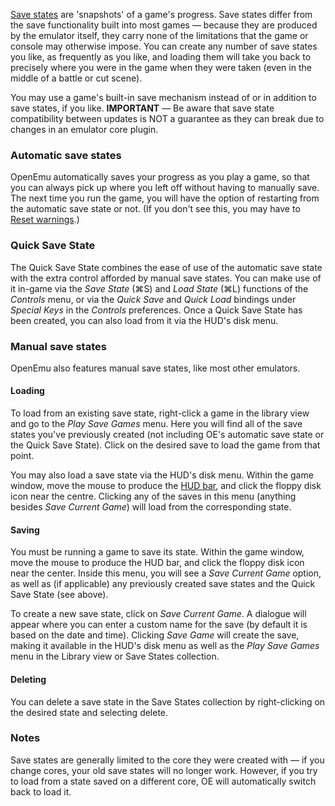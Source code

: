 [Save states](http://en.wikipedia.org/wiki/Saved_game#Save_states) are 'snapshots' of a game's progress. Save states differ from the save functionality built into most games — because they are produced by the emulator itself, they carry none of the limitations that the game or console may otherwise impose. You can create any number of save states you like, as frequently as you like, and loading them will take you back to precisely where you were in the game when they were taken (even in the middle of a battle or cut scene).

You may use a game's built-in save mechanism instead of or in addition to save states, if you like. **IMPORTANT** —  Be aware that save state compatibility between updates is NOT a guarantee as they can break due to changes in an emulator core plugin.

### Automatic save states

OpenEmu automatically saves your progress as you play a game, so that you can always pick up where you left off without having to manually save. The next time you run the game, you will have the option of restarting from the automatic save state or not. (If you don't see this, you may have to [Reset warnings](https://github.com/OpenEmu/OpenEmu/wiki/User-guide:-Preferences:-Library#reset-all-dialog-warnings).)

### Quick Save State

The Quick Save State combines the ease of use of the automatic save state with the extra control afforded by manual save states. You can make use of it in-game via the *Save State* (⌘S) and *Load State* (⌘L) functions of the *Controls* menu, or via the *Quick Save* and *Quick Load* bindings under *Special Keys* in the *Controls* preferences. Once a Quick Save State has been created, you can also load from it via the HUD's disk menu.

### Manual save states

OpenEmu also features manual save states, like most other emulators.

#### Loading

To load from an existing save state, right-click a game in the library view and go to the *Play Save Games* menu. Here you will find all of the save states you've previously created (not including OE's automatic save state or the Quick Save State). Click on the desired save to load the game from that point.

You may also load a save state via the HUD's disk menu. Within the game window, move the mouse to produce the [HUD bar](#), and click the floppy disk icon near the centre. Clicking any of the saves in this menu (anything besides *Save Current Game*) will load from the corresponding state.

#### Saving

You must be running a game to save its state. Within the game window, move the mouse to produce the HUD bar, and click the floppy disk icon near the center. Inside this menu, you will see a *Save Current Game* option, as well as (if applicable) any previously created save states and the Quick Save State (see above).

To create a new save state, click on *Save Current Game*. A dialogue will appear where you can enter a custom name for the save (by default it is based on the date and time). Clicking *Save Game* will create the save, making it available in the HUD's disk menu as well as the *Play Save Games* menu in the Library view or Save States collection.

#### Deleting

You can delete a save state in the Save States collection by right-clicking on the desired state and selecting delete.

### Notes

Save states are generally limited to the core they were created with — if you change cores, your old save states will no longer work. However, if you try to load from a state saved on a different core, OE will automatically switch back to load it.
